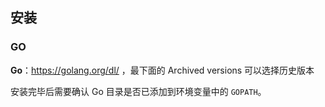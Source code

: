 ## 安装

### GO

**Go**：https://golang.org/dl/ ，最下面的 Archived versions 可以选择历史版本

安装完毕后需要确认 Go 目录是否已添加到环境变量中的 `GOPATH`。
